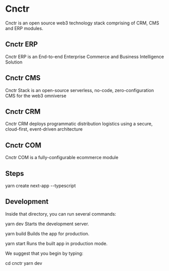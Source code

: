 # Cnctr 

Cnctr is an open source web3 technology stack comprising of CRM, CMS and ERP modules.

## Cnctr ERP
Cnctr ERP is an  End-to-end Enterprise Commerce and Business Intelligence Solution

## Cnctr CMS
Cnctr Stack is an open-source serverless, no-code, zero-configuration CMS for the web3 omniverse

## Cnctr CRM
Cnctr CRM deploys programmatic distribution logistics using a secure, cloud-first, event-driven architecture

## Cnctr COM
Cnctr COM is a fully-configurable ecommerce module 

## Steps

yarn create next-app --typescript

## Development

Inside that directory, you can run several commands:

  yarn dev
    Starts the development server.

  yarn build
    Builds the app for production.

  yarn start
    Runs the built app in production mode.

We suggest that you begin by typing:

  cd cnctr
  yarn dev
